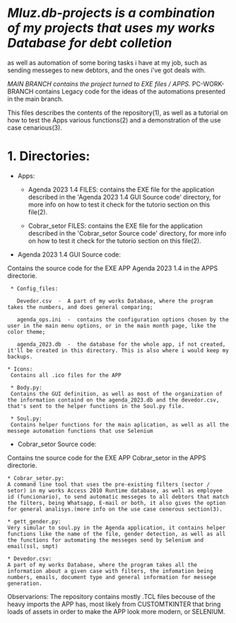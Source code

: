 # *Mluz.db-projects is a combination of my projects that uses my works Database for debt colletion*
as well as automation of some boring tasks i have at my job, such as sending messeges to new debtors, and the ones i've got deals with.

*MAIN BRANCH contains the project turned to EXE files / APPS.*
PC-WORK-BRANCH contains Legacy code for the ideas of the automations presented in the main branch.

This files describes the contents of the repository(1), as well as a tutorial on how to test the Apps various functions(2) and a demonstration of the use case cenarious(3).


# 1. Directories:
  * Apps:
  
      * Agenda 2023 1.4 FILES: contains the EXE file for the application described in the 'Agenda 2023 1.4 GUI Source code' directory, for more info on how to test it check for the tutorio section on this file(2).

      * Cobrar_setor FILES: contains the EXE file for the application described in the 'Cobrar_setor Source code' directory, for more info on how to test it check for the tutorio section on this file(2).


  * Agenda 2023 1.4 GUI Source code: 
  
  Contains the source code for the EXE APP Agenda 2023 1.4 in the APPS directorie.

     * Config_files: 
     
       Devedor.csv  -  A part of my works Database, where the program takes the numbers, and does general comparing; 
       
       agenda_ops.ini  -  contains the configuration options chosen by the user in the main menu options, or in the main month page, like the color theme; 
       
       agenda_2023.db  -  the database for the whole app, if not created, it'll be created in this directory. This is also where i would keep my backups.
       
    * Icons:
     Contains all .ico files for the APP
     
     * Body.py: 
     Contains the GUI definition, as well as most of the organization of the information containd on the agenda_2023.db and the devedor.csv, that's sent to the helper functions in the Soul.py file.
     
     * Soul.py:
     Contains helper functions for the main aplication, as well as all the messege automation functions that use Selenium

  * Cobrar_setor Source code:

  Contains tne source code for the EXE APP Cobrar_setor in the APPS directorie.
  
    * Cobrar_setor.py:
    A command line tool that uses the pre-existing filters (sector / setor) in my works Access 2010 Runtime database, as well as employee id (funcionario), to send automatic messeges to all debtors that match the filters, being Whatsapp, E-mail or both, it also gives the option for general analisys.(more info on the use case cenerous section(3).
    
    * gett_gender.py: 
    Very simular to soul.py in the Agenda application, it contains helper functions like the name of the file, gender detection, as well as all the functions for automating the messeges send by Selenium and email(ssl, smpt)
  
    * Devedor.csv:
    A part of my works Database, where the program takes all the information about a given case with filters, the infomation being numbers, emails, document type and general information for messege generation.
    
    
Observarions: The repository contains mostly .TCL files becouse of the heavy imports the APP has, most likely from CUSTOMTKINTER that bring loads of assets in order to make the APP look more modern, or SELENIUM.
